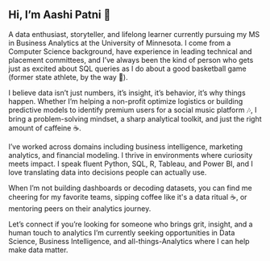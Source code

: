 ## Hi, I’m Aashi Patni 👋 
A data enthusiast, storyteller, and lifelong learner currently pursuing my MS in Business Analytics at the University of Minnesota. I come from a Computer Science background, have experience in leading technical and placement committees, and I’ve always been the kind of person who gets just as excited about SQL queries as I do about a good basketball game (former state athlete, by the way 🏀).

I believe data isn’t just numbers, it’s insight, it’s behavior, it’s why things happen. Whether I’m helping a non-profit optimize logistics or building predictive models to identify premium users for a social music platform 🎶, I bring a problem-solving mindset, a sharp analytical toolkit, and just the right amount of caffeine ☕.

I’ve worked across domains including business intelligence, marketing analytics, and financial modeling. I thrive in environments where curiosity meets impact. I speak fluent Python, SQL, R, Tableau, and Power BI, and I love translating data into decisions people can actually use.

When I’m not building dashboards or decoding datasets, you can find me cheering for my favorite teams, sipping coffee like it's a data ritual ☕, or mentoring peers on their analytics journey.

Let’s connect if you’re looking for someone who brings grit, insight, and a human touch to analytics
I’m currently seeking opportunities in Data Science, Business Intelligence, and all-things-Analytics where I can help make data matter.

